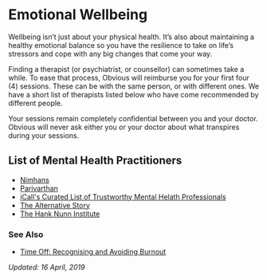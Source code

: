 # Emotional Wellbeing

Wellbeing isn’t just about your physical health. It’s also about maintaining a healthy emotional balance so you have the resilience to take on life’s stressors and cope with any big changes that come your way.

Finding a therapist (or psychiatrist, or counsellor) can sometimes take a while. To ease that process, Obvious will reimburse you for your first four (4) sessions. These can be with the same person, or with different ones. We have a short list of therapists listed below who have come recommended by different people.

Your sessions remain completely confidential between you and your doctor. Obvious will never ask either you or your doctor about what transpires during your sessions.

## List of Mental Health Practitioners

* [Nimhans](http://www.nimhans.ac.in/online-appointments-opd)
* [Parivarthan](http://www.parivarthan.org/)
* [iCall's Curated List of Trustworthy Mental Helath Professionals](https://docs.google.com/spreadsheets/u/1/d/1pzckT6ns2H1IlmwYwJa8EnBh_1u3gRA9cEOoA4zfilc/htmlview#)
* [The Alternative Story](http://alternativestory.in/)
* [The Hank Nunn Institute](http://hanknunninstitute.com/)

### See Also

* [Time Off: Recognising and Avoiding Burnout](https://github.com/obvious/handbook/blob/master/3-Benefits%20and%20Perks/Paid%20Time%20Off.md#additional-notes)

_Updated: 16 April, 2019_